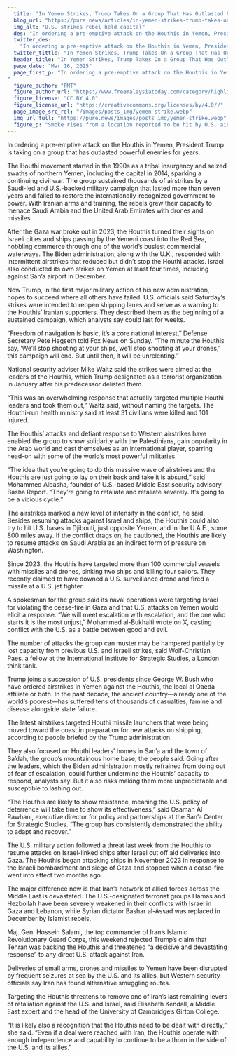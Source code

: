```yaml
---
  title: "In Yemen Strikes, Trump Takes On a Group That Has Outlasted Powerful Foes"
  blog_url: "https://pure.news/articles/in-yemen-strikes-trump-takes-on-a-group-that-has-outlasted-powerful-foes"
  img_alt: "U.S. strikes rebel held capital"
  des: "In ordering a pre-emptive attack on the Houthis in Yemen, President Trump is taking on a group that has outlasted powerful enemies for years."
  twitter_des:
    "In ordering a pre-emptive attack on the Houthis in Yemen, President Trump is taking on a group that has outlasted powerful enemies for years."
  twitter_tittle: "In Yemen Strikes, Trump Takes On a Group That Has Outlasted Powerful Foes"
  header_title: "In Yemen Strikes, Trump Takes On a Group That Has Outlasted Powerful Foes"
  page_date: "Mar 16, 2025"
  page_first_p: "In ordering a pre-emptive attack on the Houthis in Yemen, President Trump is taking on a group that has outlasted powerful enemies for years.The Houthi movement started in the 1990s as a tribal insurgency and seized swaths of northern Yemen, including the capital in 2014, sparking a continuing civil war. The group sustained thousands of airstrikes by a Saudi-led and U.S.-backed military campaign that lasted more than seven years and failed to restore the internationally-recognized government to power. With Iranian arms and training, the rebels grew their capacity to menace Saudi Arabia and the United Arab Emirates with drones and missiles. 
"
  figure_author: "FMT"
  figure_author_url: "https://www.freemalaysiatoday.com/category/highlight/2025/03/16/us-strikes-yemens-houthis-as-trump-vows-end-to-shipping-threat/"
  figure_license: "CC BY 4.0"
  figure_license_url: "https://creativecommons.org/licenses/by/4.0//"
  page_image_src_rel: "/images/posts_img/yemen-strike.webp"
  img_url_full: "https://pure.news/images/posts_img/yemen-strike.webp"
  figure_p: "Smoke rises from a location reported to be hit by U.S. airstrike in revel held capital."
---
```


In ordering a pre-emptive attack on the Houthis in Yemen, President Trump is taking on a group that has outlasted powerful enemies for years.

The Houthi movement started in the 1990s as a tribal insurgency and seized swaths of northern Yemen, including the capital in 2014, sparking a continuing civil war. The group sustained thousands of airstrikes by a Saudi-led and U.S.-backed military campaign that lasted more than seven years and failed to restore the internationally-recognized government to power. With Iranian arms and training, the rebels grew their capacity to menace Saudi Arabia and the United Arab Emirates with drones and missiles.

After the Gaza war broke out in 2023, the Houthis turned their sights on Israeli cities and ships passing by the Yemeni coast into the Red Sea, hobbling commerce through one of the world’s busiest commercial waterways. The Biden administration, along with the U.K., responded with intermittent airstrikes that reduced but didn’t stop the Houthi attacks. Israel also conducted its own strikes on Yemen at least four times, including against San’a airport in December.

Now Trump, in the first major military action of his new administration, hopes to succeed where all others have failed. U.S. officials said Saturday’s strikes were intended to reopen shipping lanes and serve as a warning to the Houthis’ Iranian supporters. They described them as the beginning of a sustained campaign, which analysts say could last for weeks.

“Freedom of navigation is basic, it’s a core national interest,” Defense Secretary Pete Hegseth told Fox News on Sunday. “The minute the Houthis say, ‘We’ll stop shooting at your ships, we’ll stop shooting at your drones,’ this campaign will end. But until then, it will be unrelenting.”

National security adviser Mike Waltz said the strikes were aimed at the leaders of the Houthis, which Trump designated as a terrorist organization in January after his predecessor delisted them.

“This was an overwhelming response that actually targeted multiple Houthi leaders and took them out,” Waltz said, without naming the targets. The Houthi-run health ministry said at least 31 civilians were killed and 101 injured.

The Houthis’ attacks and defiant response to Western airstrikes have enabled the group to show solidarity with the Palestinians, gain popularity in the Arab world and cast themselves as an international player, sparring head-on with some of the world’s most powerful militaries.

“The idea that you’re going to do this massive wave of airstrikes and the Houthis are just going to lay on their back and take it is absurd,” said Mohammed Albasha, founder of U.S.-based Middle East security advisory Basha Report. “They’re going to retaliate and retaliate severely. It’s going to be a vicious cycle.”

The airstrikes marked a new level of intensity in the conflict, he said. Besides resuming attacks against Israel and ships, the Houthis could also try to hit U.S. bases in Djibouti, just opposite Yemen, and in the U.A.E., some 800 miles away. If the conflict drags on, he cautioned, the Houthis are likely to resume attacks on Saudi Arabia as an indirect form of pressure on Washington.

Since 2023, the Houthis have targeted more than 100 commercial vessels with missiles and drones, sinking two ships and killing four sailors. They recently claimed to have downed a U.S. surveillance drone and fired a missile at a U.S. jet fighter.

A spokesman for the group said its naval operations were targeting Israel for violating the cease-fire in Gaza and that U.S. attacks on Yemen would elicit a response. “We will meet escalation with escalation, and the one who starts it is the most unjust,” Mohammed al-Bukhaiti wrote on X, casting conflict with the U.S. as a battle between good and evil.

The number of attacks the group can muster may be hampered partially by lost capacity from previous U.S. and Israeli strikes, said Wolf-Christian Paes, a fellow at the International Institute for Strategic Studies, a London think tank.

Trump joins a succession of U.S. presidents since George W. Bush who have ordered airstrikes in Yemen against the Houthis, the local al Qaeda affiliate or both. In the past decade, the ancient country—already one of the world’s poorest—has suffered tens of thousands of casualties, famine and disease alongside state failure.

The latest airstrikes targeted Houthi missile launchers that were being moved toward the coast in preparation for new attacks on shipping, according to people briefed by the Trump administration.

They also focused on Houthi leaders’ homes in San’a and the town of Sa’dah, the group’s mountainous home base, the people said. Going after the leaders, which the Biden administration mostly refrained from doing out of fear of escalation, could further undermine the Houthis’ capacity to respond, analysts say. But it also risks making them more unpredictable and susceptible to lashing out.

“The Houthis are likely to show resistance, meaning the U.S. policy of deterrence will take time to show its effectiveness,” said Osamah Al Rawhani, executive director for policy and partnerships at the San’a Center for Strategic Studies. “The group has consistently demonstrated the ability to adapt and recover.”

The U.S. military action followed a threat last week from the Houthis to resume attacks on Israel-linked ships after Israel cut off aid deliveries into Gaza. The Houthis began attacking ships in November 2023 in response to the Israeli bombardment and siege of Gaza and stopped when a cease-fire went into effect two months ago.

The major difference now is that Iran’s network of allied forces across the Middle East is devastated. The U.S.-designated terrorist groups Hamas and Hezbollah have been severely weakened in their conflicts with Israel in Gaza and Lebanon, while Syrian dictator Bashar al-Assad was replaced in December by Islamist rebels.

Maj. Gen. Hossein Salami, the top commander of Iran’s Islamic Revolutionary Guard Corps, this weekend rejected Trump’s claim that Tehran was backing the Houthis and threatened “a decisive and devastating response” to any direct U.S. attack against Iran.

Deliveries of small arms, drones and missiles to Yemen have been disrupted by frequent seizures at sea by the U.S. and its allies, but Western security officials say Iran has found alternative smuggling routes.

Targeting the Houthis threatens to remove one of Iran’s last remaining levers of retaliation against the U.S. and Israel, said Elisabeth Kendall, a Middle East expert and the head of the University of Cambridge’s Girton College.

“It is likely also a recognition that the Houthis need to be dealt with directly,” she said. “Even if a deal were reached with Iran, the Houthis operate with enough independence and capability to continue to be a thorn in the side of the U.S. and its allies.”
